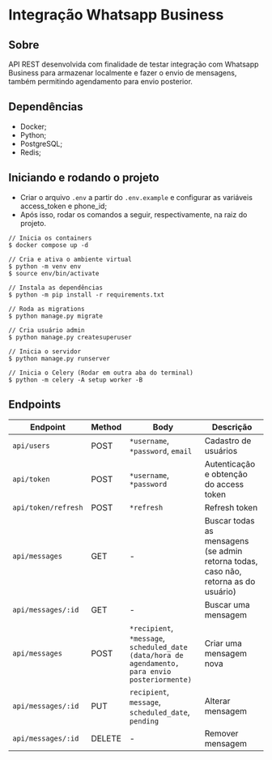 # Integração Whatsapp Business

## Sobre
API REST desenvolvida com finalidade de testar integração com Whatsapp Business para armazenar localmente e fazer o envio de mensagens, também permitindo agendamento para envio posterior.

## Dependências
- Docker;
- Python;
- PostgreSQL;
- Redis;

## Iniciando e rodando o projeto
- Criar o arquivo `.env` a partir do `.env.example` e configurar as variáveis  access_token e phone_id;
- Após isso, rodar os comandos a seguir, respectivamente, na raiz do projeto.

```
// Inicia os containers
$ docker compose up -d

// Cria e ativa o ambiente virtual
$ python -m venv env
$ source env/bin/activate

// Instala as dependências
$ python -m pip install -r requirements.txt

// Roda as migrations
$ python manage.py migrate

// Cria usuário admin
$ python manage.py createsuperuser

// Inicia o servidor
$ python manage.py runserver

// Inicia o Celery (Rodar em outra aba do terminal)
$ python -m celery -A setup worker -B
```


## Endpoints

Endpoint | Method | Body | Descrição
-- | -- |-- |--
`api/users` | POST | `*username`, `*password`, `email` | Cadastro de usuários
`api/token` | POST | `*username`, `*password` | Autenticação e obtenção do access token
`api/token/refresh` | POST | `*refresh` | Refresh token
`api/messages`| GET | - | Buscar todas as mensagens (se admin retorna todas, caso não, retorna as do usuário)
`api/messages/:id` | GET | - | Buscar uma mensagem
`api/messages`| POST | `*recipient`, `*message`, `scheduled_date (data/hora de agendamento, para envio posteriormente)` | Criar uma mensagem nova
`api/messages/:id` | PUT | `recipient`, `message`, `scheduled_date`, `pending` | Alterar mensagem
`api/messages/:id` | DELETE | - | Remover mensagem